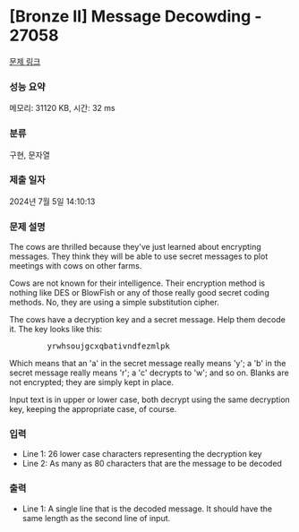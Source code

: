 # [Bronze II] Message Decowding - 27058 

[문제 링크](https://www.acmicpc.net/problem/27058) 

### 성능 요약

메모리: 31120 KB, 시간: 32 ms

### 분류

구현, 문자열

### 제출 일자

2024년 7월 5일 14:10:13

### 문제 설명

<p>The cows are thrilled because they've just learned about encrypting messages.  They think they will be able to use secret messages to plot meetings with cows on other farms.</p>

<p>Cows are not known for their intelligence.  Their encryption method is nothing like DES or BlowFish or any of those really good secret coding methods.  No, they are using a simple substitution cipher.</p>

<p>The cows have a decryption key and a secret message.  Help them decode it.  The key looks like this:</p>

<pre>        yrwhsoujgcxqbativndfezmlpk</pre>

<p>Which means that an 'a' in the secret message really means 'y'; a 'b' in the secret message really means 'r'; a 'c' decrypts to 'w'; and so on.  Blanks are not encrypted; they are simply kept in place.</p>

<p>Input text is in upper or lower case, both decrypt using the same decryption key, keeping the appropriate case, of course.</p>

### 입력 

 <ul>
	<li>Line 1: 26 lower case characters representing the decryption key</li>
	<li>Line 2: As many as 80 characters that are the message to be decoded</li>
</ul>

### 출력 

 <ul>
	<li>Line 1: A single line that is the decoded message.  It should have the same length as the second line of input.</li>
</ul>

